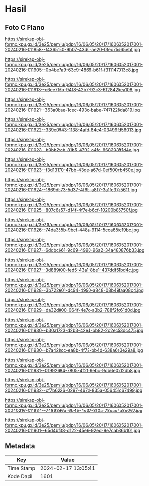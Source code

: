 # Hasil

## Foto C Plano

https://sirekap-obj-formc.kpu.go.id/3e25/pemilu/pdpr/16/06/05/20/17/1606052017001-20240216-011858--f4365150-9b07-43d0-ae20-0fec75d65ebf.jpg

https://sirekap-obj-formc.kpu.go.id/3e25/pemilu/pdpr/16/06/05/20/17/1606052017001-20240216-011905--0b4be7a9-63c9-4866-b61f-f311147013c8.jpg

https://sirekap-obj-formc.kpu.go.id/3e25/pemilu/pdpr/16/06/05/20/17/1606052017001-20240216-011913--c6ee7f6b-94f8-42b7-92c3-6128425ea108.jpg

https://sirekap-obj-formc.kpu.go.id/3e25/pemilu/pdpr/16/06/05/20/17/1606052017001-20240216-011921--363a0bae-1cec-493c-babe-747f228da819.jpg

https://sirekap-obj-formc.kpu.go.id/3e25/pemilu/pdpr/16/06/05/20/17/1606052017001-20240216-011922--339e0943-1138-4afd-84e4-03499fd56013.jpg

https://sirekap-obj-formc.kpu.go.id/3e25/pemilu/pdpr/16/06/05/20/17/1606052017001-20240216-011923--b0bb2fcb-81b5-4792-a4fe-868303ff1d4c.jpg

https://sirekap-obj-formc.kpu.go.id/3e25/pemilu/pdpr/16/06/05/20/17/1606052017001-20240216-011923--f3d13170-47bb-43de-a67d-0ef500cb450e.jpg

https://sirekap-obj-formc.kpu.go.id/3e25/pemilu/pdpr/16/06/05/20/17/1606052017001-20240216-011924--1869db73-5d37-4f6b-a8f7-3a1fe37a5611.jpg

https://sirekap-obj-formc.kpu.go.id/3e25/pemilu/pdpr/16/06/05/20/17/1606052017001-20240216-011925--807c6e57-d14f-4f7e-b6cf-10200b85750f.jpg

https://sirekap-obj-formc.kpu.go.id/3e25/pemilu/pdpr/16/06/05/20/17/1606052017001-20240216-011926--74da355b-9bcf-448a-9114-5cca65fc19bc.jpg

https://sirekap-obj-formc.kpu.go.id/3e25/pemilu/pdpr/16/06/05/20/17/1606052017001-20240216-011927--6ddbc661-9c69-4990-96a2-34a480876b33.jpg

https://sirekap-obj-formc.kpu.go.id/3e25/pemilu/pdpr/16/06/05/20/17/1606052017001-20240216-011927--3d889f00-fed5-43a1-8be1-437ddf51bd4c.jpg

https://sirekap-obj-formc.kpu.go.id/3e25/pemilu/pdpr/16/06/05/20/17/1606052017001-20240216-011928--3b722601-dc94-4990-a848-08b49faa08c4.jpg

https://sirekap-obj-formc.kpu.go.id/3e25/pemilu/pdpr/16/06/05/20/17/1606052017001-20240216-011929--da32d800-064f-4e7c-a3b2-788f2fc61d0d.jpg

https://sirekap-obj-formc.kpu.go.id/3e25/pemilu/pdpr/16/06/05/20/17/1606052017001-20240216-011930--b30a1723-d2b3-42e4-bb82-2c2ec53dc475.jpg

https://sirekap-obj-formc.kpu.go.id/3e25/pemilu/pdpr/16/06/05/20/17/1606052017001-20240216-011930--b7a428cc-ea8b-4f72-bb4d-638a6a3e29a8.jpg

https://sirekap-obj-formc.kpu.go.id/3e25/pemilu/pdpr/16/06/05/20/17/1606052017001-20240216-011931--01992684-7805-4f2f-9ebc-9db6e0fd2db8.jpg

https://sirekap-obj-formc.kpu.go.id/3e25/pemilu/pdpr/16/06/05/20/17/1606052017001-20240216-011932--cf7b6226-0297-467d-835a-056451c67499.jpg

https://sirekap-obj-formc.kpu.go.id/3e25/pemilu/pdpr/16/06/05/20/17/1606052017001-20240216-011934--74893d6a-6b45-4e37-8f0a-78cac4a8e067.jpg

https://sirekap-obj-formc.kpu.go.id/3e25/pemilu/pdpr/16/06/05/20/17/1606052017001-20240216-011901--65d4bf38-d122-45e6-92ed-9e7cab36b101.jpg


## Metadata

| Key        | Value               |
| ---------- | ------------------- |
| Time Stamp | 2024-02-17 13:05:41 |
| Kode Dapil | 1601                |



